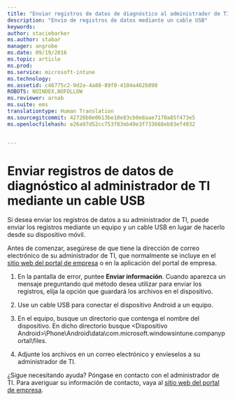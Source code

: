 ```yaml
---
title: "Enviar registros de datos de diagnóstico al administrador de TI mediante un cable USB | Microsoft Intune"
description: "Envío de registros de datos mediante un cable USB"
keywords: 
author: staciebarker
ms.author: stabar
manager: angrobe
ms.date: 09/19/2016
ms.topic: article
ms.prod: 
ms.service: microsoft-intune
ms.technology: 
ms.assetid: c46775c2-9d2a-4a88-89f0-4104a462b898
ROBOTS: NOINDEX,NOFOLLOW
ms.reviewer: arnab
ms.suite: ems
translationtype: Human Translation
ms.sourcegitcommit: 42720b0e0613be10e83cb0e8aae7170a85f473e5
ms.openlocfilehash: e26a97d52cc753f83eb49e3f733668eb83ef4932


---
```



# Enviar registros de datos de diagnóstico al administrador de TI mediante un cable USB

Si desea enviar los registros de datos a su administrador de TI, puede enviar los registros mediante un equipo y un cable USB en lugar de hacerlo desde su dispositivo móvil.

 Antes de comenzar, asegúrese de que tiene la dirección de correo electrónico de su administrador de TI, que normalmente se incluye en el [sitio web del portal de empresa](http://portal.manage.microsoft.com) o en la aplicación del portal de empresa.

1.  En la pantalla de error, puntee **Enviar información**. Cuando aparezca un mensaje preguntando qué método desea utilizar para enviar los registros, elija la opción que guardará los archivos en el dispositivo.

2.  Use un cable USB para conectar el dispositivo Android a un equipo.

3.  En el equipo, busque un directorio que contenga el nombre del dispositivo. En dicho directorio busque &lt;Dispositivo Android&gt;\Phone\Android\data\com.microsoft.windowsintune.companyportal\files\.

4.  Adjunte los archivos en un correo electrónico y envíeselos a su administrador de TI.

¿Sigue necesitando ayuda? Póngase en contacto con el administrador de TI. Para averiguar su información de contacto, vaya al [sitio web del portal de empresa](http://portal.manage.microsoft.com).



<!--HONumber=Oct16_HO2-->


